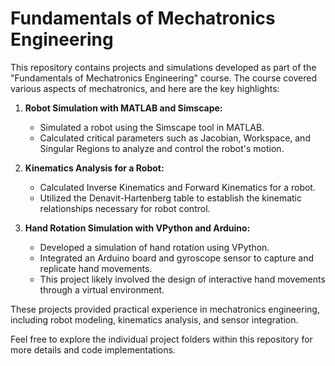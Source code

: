 # Fundamentals of Mechatronics Engineering

This repository contains projects and simulations developed as part of the "Fundamentals of Mechatronics Engineering" course. The course covered various aspects of mechatronics, and here are the key highlights:

1. **Robot Simulation with MATLAB and Simscape:**
   - Simulated a robot using the Simscape tool in MATLAB.
   - Calculated critical parameters such as Jacobian, Workspace, and Singular Regions to analyze and control the robot's motion.

2. **Kinematics Analysis for a Robot:**
   - Calculated Inverse Kinematics and Forward Kinematics for a robot.
   - Utilized the Denavit-Hartenberg table to establish the kinematic relationships necessary for robot control.

3. **Hand Rotation Simulation with VPython and Arduino:**
   - Developed a simulation of hand rotation using VPython.
   - Integrated an Arduino board and gyroscope sensor to capture and replicate hand movements.
   - This project likely involved the design of interactive hand movements through a virtual environment.

These projects provided practical experience in mechatronics engineering, including robot modeling, kinematics analysis, and sensor integration. 

Feel free to explore the individual project folders within this repository for more details and code implementations.
